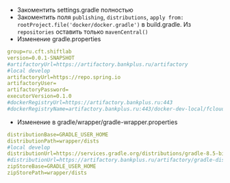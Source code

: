 * Закоментить settings.gradle полностью
* Закоментить поля `publishing`, `distributions`, `apply from: rootProject.file('docker/docker.gradle')` в build.gradle. Из `repositories` оставить только `mavenCentral()`
* Изменение gradle.properties
```yml
group=ru.cft.shiftlab  
version=0.0.1-SNAPSHOT  
#artifactoryUrl=https://artifactory.bankplus.ru/artifactory  
#local develop  
artifactoryUrl=https://repo.spring.io  
artifactoryUser=  
artifactoryPassword=  
executorVersion=0.1.0  
#dockerRegistryUrl=https://artifactory.bankplus.ru:443  
#dockerRegistryName=artifactory.bankplus.ru:443/docker-dev-local/fcloud
```
 * Изменение в gradle/wrapper/gradle-wrapper.properties
```yml
distributionBase=GRADLE_USER_HOME  
distributionPath=wrapper/dists  
#local develop  
distributionUrl=https://services.gradle.org/distributions/gradle-8.5-bin.zip  
#distributionUrl=https://artifactory.bankplus.ru/artifactory/gradle-distributions/gradle-6.8.3-bin.zip  
zipStoreBase=GRADLE_USER_HOME  
zipStorePath=wrapper/dists
```